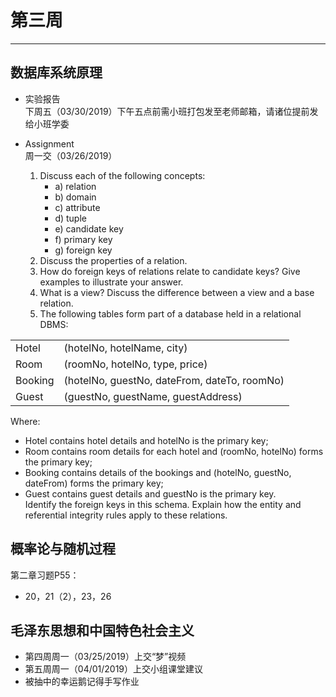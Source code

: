 # 第三周  
---  
## 数据库系统原理  
- 实验报告  
  下周五（03/30/2019）下午五点前需小班打包发至老师邮箱，请诸位提前发给小班学委  

- Assignment  
  周一交（03/26/2019） 
	
	1. Discuss each of the following concepts:  
		- a) relation  
		- b) domain  
		- c) attribute  
		- d) tuple  
		- e) candidate key  
		- f) primary key  
		- g) foreign key  
	2. Discuss the properties of a relation.  
	3. How do foreign keys of relations relate to candidate keys? Give examples to illustrate your answer.  
	4. What is a view? Discuss the difference between a view and a base relation.  
	5. The following tables form part of a database held in a relational DBMS:  

|||  
|---|---|  
|Hotel|(hotelNo, hotelName, city)|  
|Room|(roomNo, hotelNo, type, price)|  
|Booking|(hotelNo, guestNo, dateFrom, dateTo, roomNo)|  
|Guest|(guestNo, guestName, guestAddress)|  
Where:  
- Hotel contains hotel details and hotelNo is the primary key;  
- Room contains room details for each hotel and (roomNo, hotelNo) forms the primary key;  
- Booking contains details of the bookings and (hotelNo, guestNo, dateFrom) forms the primary key;  
- Guest contains guest details and guestNo is the primary key.  
Identify the foreign keys in this schema. Explain how the entity and referential integrity rules apply to these relations.  
  
  
## 概率论与随机过程  
第二章习题P55：  
- 20，21（2），23，26  
  

## 毛泽东思想和中国特色社会主义  
- 第四周周一（03/25/2019）上交“梦”视频  
- 第五周周一（04/01/2019）上交小组课堂建议  
- 被抽中的幸运鹅记得手写作业  